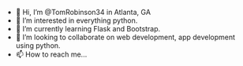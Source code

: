 - 👋 Hi, I’m @TomRobinson34 in Atlanta, GA
- 👀 I’m interested in everything python. 
- 🌱 I’m currently learning Flask and Bootstrap.
- 💞️ I’m looking to collaborate on web development, app development using python.
- 📫 How to reach me... 

<!---
TomRobinson34/TomRobinson34 is a ✨ special ✨ repository because its `README.md` (this file) appears on your GitHub profile.
You can click the Preview link to take a look at your changes.
--->
